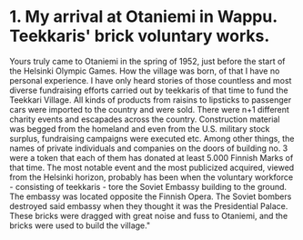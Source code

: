 


    
# 1. My arrival at Otaniemi in Wappu. Teekkaris' brick voluntary works.

Yours truly came to Otaniemi in the spring of 1952, just before the start of the Helsinki Olympic Games. How the village was born, of that I have no personal experience. I have only heard stories of those countless and most diverse fundraising efforts carried out by teekkaris of that time to fund the Teekkari Village. All kinds of products from raisins to lipsticks to passenger cars were imported to the country and were sold. There were n+1 different charity events and escapades across the country. Construction material was begged from the homeland and even from the U.S. military stock surplus, fundraising campaigns were executed etc. Among other things, the names of private individuals and companies on the doors of building no. 3 were a token that each of them has donated at least 5.000 Finnish Marks of that time. The most notable event and the most publicized acquired, viewed from the Helsinki horizon, probably has been when the voluntary workforce - consisting of teekkaris - tore the Soviet Embassy building to the ground. The embassy was located opposite the Finnish Opera. The Soviet bombers destroyed said embassy when they thought it was the Presidential Palace. These bricks were dragged with great noise and fuss to Otaniemi, and the bricks were used to build the village."
